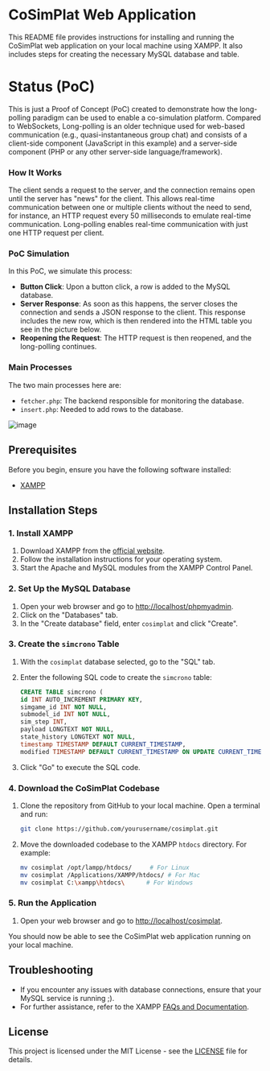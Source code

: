 # CoSimPlat Web Application

This README file provides instructions for installing and running the CoSimPlat web application on your local machine using XAMPP. It also includes steps for creating the necessary MySQL database and table.

# Status (PoC)


This is just a Proof of Concept (PoC) created to demonstrate how the long-polling paradigm can be used to enable a co-simulation platform. Compared to WebSockets, Long-polling is an older technique used for web-based communication (e.g., quasi-instantaneous group chat) and consists of a client-side component (JavaScript in this example) and a server-side component (PHP or any other server-side language/framework).

### How It Works

The client sends a request to the server, and the connection remains open until the server has "news" for the client. This allows real-time communication between one or multiple clients without the need to send, for instance, an HTTP request every 50 milliseconds to emulate real-time communication. Long-polling enables real-time communication with just one HTTP request per client.

### PoC Simulation

In this PoC, we simulate this process:
- **Button Click**: Upon a button click, a row is added to the MySQL database.
- **Server Response**: As soon as this happens, the server closes the connection and sends a JSON response to the client. This response includes the new row, which is then rendered into the HTML table you see in the picture below.
- **Reopening the Request**: The HTTP request is then reopened, and the long-polling continues.

### Main Processes

The two main processes here are:
- `fetcher.php`: The backend responsible for monitoring the database.
- `insert.php`: Needed to add rows to the database.

![image](https://github.com/user-attachments/assets/2aa0697f-5b8c-4c30-8c26-1df5c633945e)

## Prerequisites

Before you begin, ensure you have the following software installed:

- [XAMPP](https://www.apachefriends.org/index.html)

## Installation Steps

### 1. Install XAMPP

1. Download XAMPP from the [official website](https://www.apachefriends.org/index.html).
2. Follow the installation instructions for your operating system.
3. Start the Apache and MySQL modules from the XAMPP Control Panel.

### 2. Set Up the MySQL Database

1. Open your web browser and go to [http://localhost/phpmyadmin](http://localhost/phpmyadmin).
2. Click on the "Databases" tab.
3. In the "Create database" field, enter `cosimplat` and click "Create".

### 3. Create the `simcrono` Table

1. With the `cosimplat` database selected, go to the "SQL" tab.
2. Enter the following SQL code to create the `simcrono` table:

    ```sql
    CREATE TABLE simcrono (
    id INT AUTO_INCREMENT PRIMARY KEY,
    simgame_id INT NOT NULL,
    submodel_id INT NOT NULL,
    sim_step INT,  
    payload LONGTEXT NOT NULL,
    state_history LONGTEXT NOT NULL,
    timestamp TIMESTAMP DEFAULT CURRENT_TIMESTAMP,
    modified TIMESTAMP DEFAULT CURRENT_TIMESTAMP ON UPDATE CURRENT_TIMESTAMP);

    ```

3. Click "Go" to execute the SQL code.

### 4. Download the CoSimPlat Codebase

1. Clone the repository from GitHub to your local machine. Open a terminal and run:

    ```sh
    git clone https://github.com/yourusername/cosimplat.git
    ```

2. Move the downloaded codebase to the XAMPP `htdocs` directory. For example:

    ```sh
    mv cosimplat /opt/lampp/htdocs/     # For Linux
    mv cosimplat /Applications/XAMPP/htdocs/ # For Mac
    mv cosimplat C:\xampp\htdocs\      # For Windows
    ```


### 5. Run the Application

1. Open your web browser and go to [http://localhost/cosimplat](http://localhost/cosimplat).

You should now be able to see the CoSimPlat web application running on your local machine.

## Troubleshooting

- If you encounter any issues with database connections, ensure that your MySQL service is running ;).
- For further assistance, refer to the XAMPP [FAQs and Documentation](https://www.apachefriends.org/faq.html).

## License

This project is licensed under the MIT License - see the [LICENSE](LICENSE) file for details.
